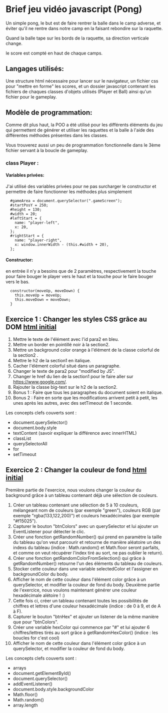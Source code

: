 # Brief jeu vidéo javascript (Pong)

Un simple pong, le but est de faire rentrer la balle dans le camp adverse, et éviter qu'il ne rentre dans notre camp en la faisant rebondire sur la raquette.

Quand la balle tape sur les bords de la raquette, sa direction verticale change.

le score est compté en haut de chaque camps.

## Langages utilisés:

Une structure html nécessaire pour lancer sur le navigateur, un fichier css pour "mettre en forme" les scores, et un dossier javascript contenant les fichiers de chaques classes d'objets utilisés (Player et Ball) ainsi qu'un fichier pour le gameplay.

## Modèle de programmation:

Comme dit plus haut, la POO a été utilisé pour les différents éléments du jeu qui permettent de générer et utiliser les raquettes et la balle à l'aide des différentes méthodes présentes dans les classes.

Vous trouverez aussi un peu de programmation fonctionnelle dans le 3ème fichier servant à la boucle de gameplay.

### class Player :

#### Variables privées:

J'ai utilisé des variables privées pour ne pas surcharger le constructor et permettre de faire fonctionner les méthodes plus simplement

```
  #gameArea = document.querySelector(".gameScreen");
  #startPosY = 250;
  #height = 130;
  #width = 20;
  #leftStart = {
    name: "player-left",
    x: 20,
  };
  #rightStart = {
    name: "player-right",
    x: window.innerWidth - (this.#width + 20),
  };
```

#### Constructor:

en entrée il n'y a besoins que de 2 paramètres, respectivement la touche pour faire bouger le player vers le haut et la touche pour le faire bouger vers le bas.

```
  constructor(moveUp, moveDown) {
    this.moveUp = moveUp;
    this.moveDown = moveDown;
  }
```

## Exercice 1 : Changer les styles CSS grâce au DOM [html initial](exercices/exercice1-dom.html)

1. Mettre le texte de l'élément avec l'id para2 en bleu.
2. Mettre un border en pointillé noir à la section2.
3. Mettre un background color orange à l'élément de la classe colorful de la section2 .
4. Mettre le h2 de la section1 en italique.
5. Cacher l'élément colorful situé dans un paragraphe.
6. Changer le texte de para2 pour "modified by JS".
7. Changer le href du lien de la section1 pour le faire aller sur https://www.google.com/.
8. Rajouter la classe big-text sur le h2 de la section2.
9. Bonus 1 : Faire que tous les paragraphes du document soient en italique.
10. Bonus 2 : Faire en sorte que les modifications arrivent petit à petit, les unes après les autres, avec des setTimeout de 1 seconde.

Les concepts clefs couverts sont :

- document.querySelector()
- document.body.style
- textContent (savoir expliquer la différence avec innerHTML)
- classList
- querySelectorAll
- for
- setTimeout

## Exercice 2 : Changer la couleur de fond [html initial](exercices/exercice2-hex-colors.html)

Première partie de l'exercice, nous voulons changer la couleur du background grâce à un tableau contenant déjà une sélection de couleurs.

1. Créer un tableau contenant une sélection de 5 à 10 couleurs, mélangeant nom de couleurs (par exemple "green"), couleurs RGB (par exemple "rgba(133,122,200)") et couleurs hexadécimales (par exemple "#f15025").
2. Capturer le bouton "btnColors" avec un querySelector et lui ajouter un EventListener pour détecter le clic.
3. Créer une fonction getRandomNumber() qui prend en paramètre la taille du tableau qu'on veut parcourir et retourne de manière aléatoire un des indexs du tableau (indice : Math.random() et Math.floor seront parfaits, et comme on veut récupérer l'index tiré au sort, ne pas oublier le return).
4. Créer une fonction getRandomColorFromSelection() qui grâce à getRandomNumber() retourne l'un des éléments du tableau de couleurs.
5. Stocker cette couleur dans une variable selectedColor et l'assigner en backgroundColor du body.
6. Afficher le nom de cette couleur dans l'élément color grâce à un querySelector, et modifier la couleur de fond du body.
   Deuxième partie de l'exercice, nous voulons maintenant générer une couleur hexadécimale alétoire ! :)
7. Cette fois ci, créer un tableau contenant toutes les possibilités de chiffres et lettres d'une couleur hexadécimale (indice : de 0 à 9, et de A à F).
8. Capturer le bouton "btnHex" et ajouter un listener de la même manière que pour "btnColors".
9. Créer une variable hexColor qui commence par "#" et lui ajouter 6 chiffres/lettres tirés au sort grâce à getRandomHexColor() (indice : les boucles for c'est cool)
10. Afficher le nom de cette couleur dans l'élément color grâce à un querySelector, et modifier la couleur de fond du body.

Les concepts clefs couverts sont :

- arrays
- document.getElementById()
- document.querySelector()
- addEventListener()
- document.body.style.backgroundColor
- Math.floor()
- Math.random()
- array.length
